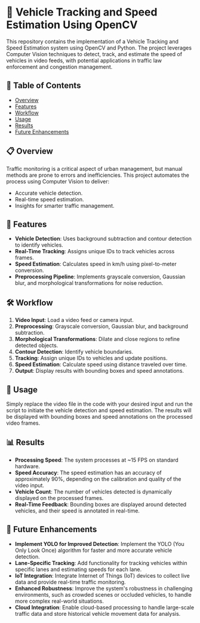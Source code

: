 # 🚗 Vehicle Tracking and Speed Estimation Using OpenCV

This repository contains the implementation of a Vehicle Tracking and Speed Estimation system using OpenCV and Python. The project leverages Computer Vision techniques to detect, track, and estimate the speed of vehicles in video feeds, with potential applications in traffic law enforcement and congestion management.

## 📖 Table of Contents
- [Overview](#overview)
- [Features](#features)
- [Workflow](#workflow)
- [Usage](#usage)
- [Results](#results)
- [Future Enhancements](#future-enhancements)
  

## 📋 Overview
Traffic monitoring is a critical aspect of urban management, but manual methods are prone to errors and inefficiencies. This project automates the process using Computer Vision to deliver:
- Accurate vehicle detection.
- Real-time speed estimation.
- Insights for smarter traffic management.

## 🌟 Features
- **Vehicle Detection**: Uses background subtraction and contour detection to identify vehicles.
- **Real-Time Tracking**: Assigns unique IDs to track vehicles across frames.
- **Speed Estimation**: Calculates speed in km/h using pixel-to-meter conversion.
- **Preprocessing Pipeline**: Implements grayscale conversion, Gaussian blur, and morphological transformations for noise reduction.

## 🛠️ Workflow
1. **Video Input**: Load a video feed or camera input.
2. **Preprocessing**: Grayscale conversion, Gaussian blur, and background subtraction.
3. **Morphological Transformations**: Dilate and close regions to refine detected objects.
4. **Contour Detection**: Identify vehicle boundaries.
5. **Tracking**: Assign unique IDs to vehicles and update positions.
6. **Speed Estimation**: Calculate speed using distance traveled over time.
7. **Output**: Display results with bounding boxes and speed annotations.

## 🚀 Usage
Simply replace the video file in the code with your desired input and run the script to initiate the vehicle detection and speed estimation. The results will be displayed with bounding boxes and speed annotations on the processed video frames.

## 📊 Results
- **Processing Speed**: The system processes at ~15 FPS on standard hardware.
- **Speed Accuracy**: The speed estimation has an accuracy of approximately 90%, depending on the calibration and quality of the video input.
- **Vehicle Count**: The number of vehicles detected is dynamically displayed on the processed frames.
- **Real-Time Feedback**: Bounding boxes are displayed around detected vehicles, and their speed is annotated in real-time.

## 🔮 Future Enhancements
- **Implement YOLO for Improved Detection**: Implement the YOLO (You Only Look Once) algorithm for faster and more accurate vehicle detection.
- **Lane-Specific Tracking**: Add functionality for tracking vehicles within specific lanes and estimating speeds for each lane.
- **IoT Integration**: Integrate Internet of Things (IoT) devices to collect live data and provide real-time traffic monitoring.
- **Enhanced Robustness**: Improve the system's robustness in challenging environments, such as crowded scenes or occluded vehicles, to handle more complex real-world situations.
- **Cloud Integration**: Enable cloud-based processing to handle large-scale traffic data and store historical vehicle movement data for analysis.
